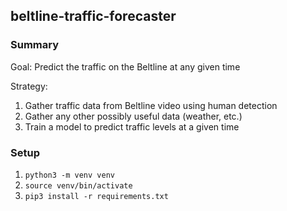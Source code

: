 ## beltline-traffic-forecaster
### Summary
Goal: Predict the traffic on the Beltline at any given time

Strategy:
1. Gather traffic data from Beltline video using human detection
2. Gather any other possibly useful data (weather, etc.)
3. Train a model to predict traffic levels at a given time

### Setup
1. `python3 -m venv venv`
2. `source venv/bin/activate`
3. `pip3 install -r requirements.txt`
